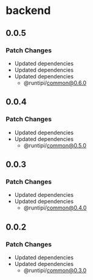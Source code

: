 # backend

## 0.0.5

### Patch Changes

- Updated dependencies
- Updated dependencies
- Updated dependencies
  - @runtipi/common@0.6.0

## 0.0.4

### Patch Changes

- Updated dependencies
- Updated dependencies
  - @runtipi/common@0.5.0

## 0.0.3

### Patch Changes

- Updated dependencies
- Updated dependencies
  - @runtipi/common@0.4.0

## 0.0.2

### Patch Changes

- Updated dependencies
- Updated dependencies
  - @runtipi/common@0.3.0
